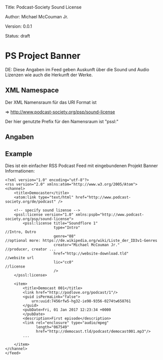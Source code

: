 Title: Podcast-Society Sound License

Author: Michael McCouman Jr.

Version: 0.0.1

Status: draft


# PS Project Banner #

DE: Diese Angaben im Feed geben Auskunft über die Sound und Audio Lizenzen wie auch die Herkunft der Werke. 

## XML Namespace ##

Der XML Namensraum für das URI Format ist

=> http://www.podcast-society.org/psp/sound-license

Der hier genutzte Prefix für den Namensraum ist "pssl:"

## Angaben



## Example 

Dies ist ein einfacher RSS Podcast Feed mit eingebundenen Projekt Banner Informationen:

    <?xml version="1.0" encoding="utf-8"?>
    <rss version="2.0" xmlns:atom="http://www.w3.org/2005/Atom">
    <channel>
        <title>Democaster</title>
        <atom:link type="text/html" href="http://www.podcast-society.org/de/podcast" />

        <!-- specify sound lizense -->
        <pssl:license version="1.0" xmlns:pspb="http://www.podcast-society.org/psp/sound-license">
            <pssl:license title="Soundflore 1"
                          type="Intro"                                //Intro, Outro
                          genre="08"                                  //optional more: https://de.wikipedia.org/wiki/Liste_der_ID3v1-Genres
                          creator="Michael McCouman Jr."              //producer, creator ...
                          href="http://website-download.tld"          //website url
                          lic="cc0"                                   //license
                          />
        </pssl:license>
        
        <item>
            <title>Democast 001</title>
            <link href="http://podlove.org/podcast/1"/>
            <guid isPermaLink="false">
                urn:uuid:7456rfw5-hg32-ie98-9356-0274tw658761
            </guid>
            <pubDate>Fri, 01 Jan 2017 12:23:34 +0000
            </pubDate>
            <description>First episode</description>
            <link rel="enclosure" type="audio/mpeg"
                  length="067549"
                  href="http://democast.tld/podcast/democast001.mp3"/>
            ...
            
        </item>
    </channel>
    </feed>

